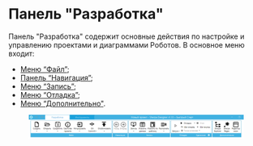 # Панель "Разработка"

Панель "Разработка" содержит основные действия по настройке и управлению проектами и диаграммами Роботов. В основное меню входит:

* [Меню “Файл”](menyu-fail.md);
* [Панель “Навигация”](panel-navigaciya.md);
* [Меню “Запись”](menyu-zapis/);
* [Меню “Отладка”](menyu-otladka/);
* [Меню “Дополнительно"](menyu-dopolnitelno/).

<figure><img src="../../../../.gitbook/assets/изображение.png" alt=""><figcaption></figcaption></figure>
